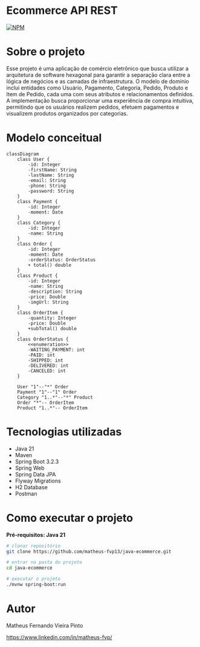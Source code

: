 # Ecommerce API REST
[![NPM](https://img.shields.io/npm/l/react)](https://github.com/matheus-fvp13/java-ecommerce/blob/main/LICENSE)

# Sobre o projeto
Esse projeto é uma aplicação de comércio eletrônico que busca utilizar a arquitetura de software hexagonal para garantir
a separação clara entre a lógica de negócios e as camadas de infraestrutura. O modelo de domínio inclui entidades como Usuário, Pagamento, Categoria, Pedido, Produto e Item de Pedido, cada uma com seus atributos e relacionamentos definidos. A implementação busca proporcionar uma experiência de compra intuitiva, 
permitindo que os usuários realizem pedidos, efetuem pagamentos e visualizem produtos organizados por categorias. 

# Modelo conceitual

```mermaid
classDiagram
    class User {
        -id: Integer
        -firstName: String
        -lastName: String
        -email: String
        -phone: String
        -password: String
    }
    class Payment {
        -id: Integer
        -moment: Date
    }
    class Category {
        -id: Integer
        -name: String
    }
    class Order {
        -id: Integer
        -moment: Date
        -orderStatus: OrderStatus
        + total() double
    }
    class Product { 
        -id: Integer
        -name: String
        -description: String
        -price: Double
        -imgUrl: String
    }
    class OrderItem {
        -quantity: Integer
        -price: Double
        +subTotal() double
    }
    class OrderStatus {
        <<enumeration>>
        -WAITING_PAYMENT: int
        -PAID: int
        -SHIPPED: int
        -DELIVERED: int
        -CANCELED: int
    }
    
    User "1"--"*" Order
    Payment "1"--"1" Order
    Category "1..*"--"*" Product
    Order "*"-- OrderItem
    Product "1..*"-- OrderItem
```

# Tecnologias utilizadas
- Java 21
- Maven
- Spring Boot 3.2.3
- Spring Web
- Spring Data JPA
- Flyway Migrations
- H2 Database
- Postman

# Como executar o projeto
**Pré-requisitos: Java 21**

```bash
# clonar repositório
git clone https://github.com/matheus-fvp13/java-ecommerce.git

# entrar na pasta do projeto
cd java-ecommerce

# executar o projeto
./mvnw spring-boot:run
```

# Autor
Matheus Fernando Vieira Pinto

https://www.linkedin.com/in/matheus-fvp/
